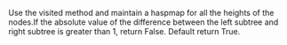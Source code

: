 Use the visited method and maintain a haspmap for all the heights of the nodes.If the absolute value of the difference between the left subtree and right subtree is greater than 1, return False. Default return True.​
